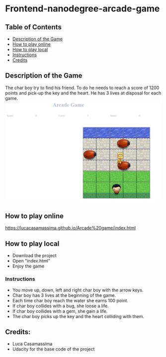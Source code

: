 Frontend-nanodegree-arcade-game
===============================

## Table of Contents

* [Description of the Game](#description-of-the-Game)
* [How to play online](#how-to-play-online)
* [How to play local](#how-to-play-local)
* [Instructions](#instructions)
* [Credits](#credits)


## Description of the Game

The char boy try to find his friend. To do he needs to reach a score of 1200 points and pick-up the key and the heart. He has 3 lives at disposal for each game.
![Game Screen](images/screen.JPG "screen")

## How to play online

https://lucacasamassima.github.io/Arcade%20game/index.html

## How to play local 

* Download the project
* Open "index.html"
* Enjoy the game

### Instructions

* You move up, down, left and right char boy with the arrow keys.
* Char boy has 3 lives at the beginning of the game.
* Each time char boy reach the water she earns 100 point.
* If char boy collides with a bug, she loose a life.
* If char boy collides with a gem, she gain a life.
* The char boy picks up the key and the heart colliding with them.

## Credits:

* Luca Casamassima
* Udacity for the base code of the project
